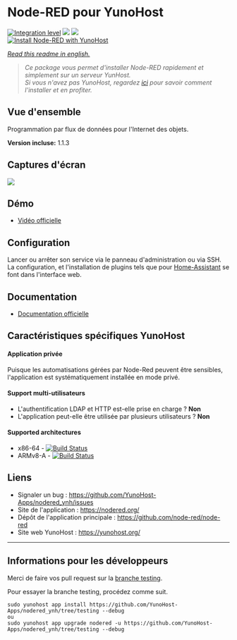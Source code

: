 # Node-RED pour YunoHost

[![Integration level](https://dash.yunohost.org/integration/nodered.svg)](https://dash.yunohost.org/appci/app/nodered) ![](https://ci-apps.yunohost.org/ci/badges/nodered.status.svg) ![](https://ci-apps.yunohost.org/ci/badges/nodered.maintain.svg)  
[![Install Node-RED with YunoHost](https://install-app.yunohost.org/install-with-yunohost.png)](https://install-app.yunohost.org/?app=nodered)

*[Read this readme in english.](./README.md)*

> *Ce package vous permet d'installer Node-RED rapidement et simplement sur un serveur YunHost.  
Si vous n'avez pas YunoHost, regardez [ici](https://yunohost.org/#/install) pour savoir comment l'installer et en profiter.*

## Vue d'ensemble
Programmation par flux de données pour l'Internet des objets.

**Version incluse:** 1.1.3

## Captures d'écran

![](https://camo.githubusercontent.com/01ed64b01d73046a485ea82b645a3be529c64809/687474703a2f2f6e6f64657265642e6f72672f696d616765732f6e6f64652d7265642d73637265656e73686f742e706e67)

## Démo

* [Vidéo officielle](https://youtu.be/vYreeoCoQPI)

## Configuration

Lancer ou arrêter son service via le panneau d'administration ou via SSH.
La configuration, et l'installation de plugins tels que pour [Home-Assistant](https://github.com/YunoHost-Apps/homeassistant_ynh) se font dans l'interface web.

## Documentation

 * [Documentation officielle](https://nodered.org/docs/)

## Caractéristiques spécifiques YunoHost

#### Application privée

Puisque les automatisations gérées par Node-Red peuvent être sensibles, l'application est systématiquement installée en mode privé. 

#### Support multi-utilisateurs

* L'authentification LDAP et HTTP est-elle prise en charge ? **Non**
* L'application peut-elle être utilisée par plusieurs utilisateurs ? **Non**

#### Supported architectures

* x86-64 - [![Build Status](https://ci-apps.yunohost.org/ci/logs/nodered%20%28Apps%29.svg)](https://ci-apps.yunohost.org/ci/apps/nodered/)
* ARMv8-A - [![Build Status](https://ci-apps-arm.yunohost.org/ci/logs/nodered%20%28Apps%29.svg)](https://ci-apps-arm.yunohost.org/ci/apps/nodered/)

## Liens

 * Signaler un bug : https://github.com/YunoHost-Apps/nodered_ynh/issues
 * Site de l'application : https://nodered.org/
 * Dépôt de l'application principale : https://github.com/node-red/node-red
 * Site web YunoHost : https://yunohost.org/

---

## Informations pour les développeurs

Merci de faire vos pull request sur la [branche testing](https://github.com/YunoHost-Apps/nodered_ynh/tree/testing).

Pour essayer la branche testing, procédez comme suit.
```
sudo yunohost app install https://github.com/YunoHost-Apps/nodered_ynh/tree/testing --debug
ou
sudo yunohost app upgrade nodered -u https://github.com/YunoHost-Apps/nodered_ynh/tree/testing --debug
```
